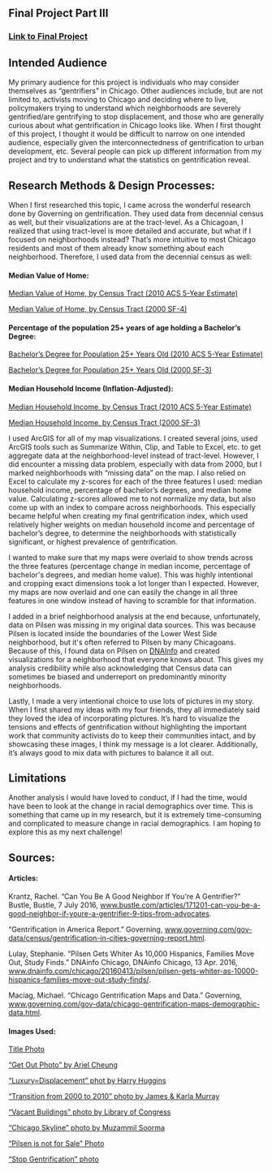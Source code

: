 ## Final Project Part III

### [Link to Final Project](https://carnegiemellon.shorthandstories.com/---chicago-s-fastly-gentrifying-neighborhoods---/index.html)

## Intended Audience
My primary audience for this project is individuals who may consider themselves as “gentrifiers” in Chicago. Other audiences include, but are not limited to, activists moving to Chicago and deciding where to live, policymakers trying to understand which neighborhoods are severely gentrified/are gentrifying to stop displacement, and those who are generally curious about what gentrification in Chicago looks like. When I first thought of this project, I thought it would be difficult to narrow on one intended audience, especially given the interconnectedness of gentrification to urban development, etc.  Several people can pick up different information from my project and try to understand what the statistics on gentrification reveal. 

## Research Methods & Design Processes:
When I first researched this topic, I came across the wonderful research done by Governing on gentrification. They used data from decennial census as well, but their visualizations are at the tract-level. As a Chicagoan, I realized that using tract-level is more detailed and accurate, but what if I focused on neighborhoods instead? That’s more intuitive to most Chicago residents and most of them already know something about each neighborhood. Therefore, I used data from the decennial census as well:

#### Median Value of Home:
[Median Value of Home, by Census Tract (2010 ACS 5-Year Estimate)](https://factfinder.census.gov/faces/tableservices/jsf/pages/productview.xhtml?pid=ACS_10_SF4_B25077&prodType=table)

[Median Value of Home, by Census Tract (2000 SF-4)](https://factfinder.census.gov/faces/tableservices/jsf/pages/productview.xhtml?pid=DEC_00_SF4_HCT066&prodType=table)

#### Percentage of the population 25+ years of age holding a Bachelor’s Degree:
[Bachelor’s Degree for Population 25+ Years Old (2010 ACS 5-Year Estimate)](https://factfinder.census.gov/faces/tableservices/jsf/pages/productview.xhtml?pid=ACS_10_5YR_S1501&prodType=table)

[Bachelor’s Degree for Population 25+ Years Old (2000 SF-3)](https://factfinder.census.gov/faces/tableservices/jsf/pages/productview.xhtml?pid=DEC_00_SF3_QTP20&prodType=table)

#### Median Household Income (Inflation-Adjusted):
[Median Household Income, by Census Tract (2010 ACS 5-Year Estimate)](https://factfinder.census.gov/faces/tableservices/jsf/pages/productview.xhtml?pid=ACS_10_5YR_B19013&prodType=table)

[Median Household Income, by Census Tract (2000 SF-3)](https://factfinder.census.gov/faces/tableservices/jsf/pages/productview.xhtml?pid=DEC_00_SF3_P053&prodType=table)

I used ArcGIS for all of my map visualizations. I created several joins, used ArcGIS tools such as Summarize Within, Clip, and Table to Excel, etc. to get aggregate data at the neighborhood-level instead of tract-level. However, I did encounter a missing data problem, especially with data from 2000, but I marked neighborhoods with “missing data” on the map. I also relied on Excel to calculate my z-scores for each of the three features I used: median household income, percentage of bachelor’s degrees, and median home value. Calculating z-scores allowed me to not normalize my data, but also come up with an index to compare across neighborhoods. This especially became helpful when creating my final gentrification index, which used relatively higher weights on median household income and percentage of bachelor’s degree, to determine the neighborhoods with statistically significant, or highest prevalence of gentrification. 

I wanted to make sure that my maps were overlaid to show trends across the three features (percentage change in median income, percentage of bachelor's degrees, and median home value). This was highly intentional and cropping exact dimensions took a lot longer than I expected. However, my maps are now overlaid and one can easily the change in all three features in one window instead of having to scramble for that information.

I added in a brief neighborhood analysis at the end because, unfortunately, data on Pilsen was missing in my original data sources. This was because Pilsen is located inside the boundaries of the Lower West Side neighborhood, but it's often referred to Pilsen by many Chicagoans. Because of this, I found data on Pilsen on [DNAInfo](https://www.dnainfo.com/chicago/20160413/pilsen/pilsen-gets-whiter-as-10000-hispanics-families-move-out-study-finds/) and created visualizations for a neighborhood that everyone knows about. This gives my analysis credibility while also acknowledging that Census data can sometimes be biased and underreport on predominantly minority neighborhoods.

Lastly, I made a very intentional choice to use lots of pictures in my story. When I first shared my ideas with my four friends, they all immediately said they loved the idea of incorporating pictures. It’s hard to visualize the tensions and effects of gentrification without highlighting the important work that community activists do to keep their communities intact, and by showcasing these images, I think my message is a lot clearer. Additionally, it’s always good to mix data with pictures to balance it all out.

## Limitations
Another analysis I would have loved to conduct, if I had the time, would have been to look at the change in racial demographics over time. This is something that came up in my research, but it is extremely time-consuming and complicated to measure change in racial demographics. I am hoping to explore this as my next challenge! 

## Sources:

#### Articles:
Krantz, Rachel. “Can You Be A Good Neighbor If You're A Gentrifier?” Bustle, Bustle, 7 July 2016, www.bustle.com/articles/171201-can-you-be-a-good-neighbor-if-youre-a-gentrifier-9-tips-from-advocates.

“Gentrification in America Report.” Governing, www.governing.com/gov-data/census/gentrification-in-cities-governing-report.html.

Lulay, Stephanie. “Pilsen Gets Whiter As 10,000 Hispanics, Families Move Out, Study Finds.” DNAinfo Chicago, DNAinfo Chicago, 13 Apr. 2016, www.dnainfo.com/chicago/20160413/pilsen/pilsen-gets-whiter-as-10000-hispanics-families-move-out-study-finds/.

Maciag, Michael. “Chicago Gentrification Maps and Data.” Governing, www.governing.com/gov-data/chicago-gentrification-maps-demographic-data.html.

#### Images Used:
[Title Photo](https://upload.wikimedia.org/wikipedia/commons/2/26/Cabrini_green_demolition_2.jpg)

[“Get Out Photo” by Ariel Cheung](http://www.arielcheung.net/photos.html)

[“Luxury=Displacement” phot by Harry Huggins](https://news.medill.northwestern.edu/chicago/logan-square-protesters-fear-gentrification/)

[“Transition from 2000 to 2010” photo by James & Karla Murray](https://www.facebook.com/jamesandkarlamurrayphotography/photos/a.633202406731377.1073741832.225024807549141/638703149514636/?type=3&theater)

[“Vacant Buildings” photo by Library of Congress](https://journalistsresource.org/studies/economics/real-estate/gentrification-urban-displacement-affordable-housing-overview-research-roundup/)

[“Chicago Skyline” photo by Muzammil Soorma](https://unsplash.com/@muzammilo?utm_source=unsplash&utm_medium=referral&utm_content=creditCopyText)

[“Pilsen is not for Sale” Photo](https://interactive.wttw.com/my-neighborhood/pilsen/gentrification)

[“Stop Gentrification” photo](https://www.chicagoreader.com/chicago/transit-oriented-development-cta-displacement-logan-square/Content?oid=21780147)

